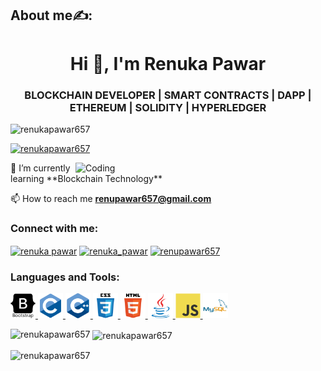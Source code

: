## About me✍️:
<h1 align="center">Hi 👋, I'm Renuka Pawar</h1>
<h3 align="center">BLOCKCHAIN DEVELOPER | SMART CONTRACTS | DAPP | ETHEREUM | SOLIDITY | HYPERLEDGER </h3>

<p align="left"> <img src="https://komarev.com/ghpvc/?username=renukapawar657&label=Profile%20views&color=0e75b6&style=flat" alt="renukapawar657" /> </p>

<p align="left"> <a href="https://github.com/ryo-ma/github-profile-trophy"><img src="https://github-profile-trophy.vercel.app/?username=renukapawar657" alt="renukapawar657" /></a> </p>
<img align="right" alt="Coding" width="400" src="https://c.tenor.com/-6m2vqRjKDEAAAAi/geek-girl.gif">
 🌱 I’m currently learning **Blockchain Technology**

 📫 How to reach me **renupawar657@gmail.com**

<h3 align="left">Connect with me:</h3>
<p align="left">
<a href="https://linkedin.com/in/renuka pawar" target="blank"><img align="center" src="https://raw.githubusercontent.com/rahuldkjain/github-profile-readme-generator/master/src/images/icons/Social/linked-in-alt.svg" alt="renuka pawar" height="30" width="40" /></a>
<a href="https://www.hackerrank.com/renuka_pawar" target="blank"><img align="center" src="https://raw.githubusercontent.com/rahuldkjain/github-profile-readme-generator/master/src/images/icons/Social/hackerrank.svg" alt="renuka_pawar" height="30" width="40" /></a>
<a href="https://auth.geeksforgeeks.org/user/renupawar657" target="blank"><img align="center" src="https://raw.githubusercontent.com/rahuldkjain/github-profile-readme-generator/master/src/images/icons/Social/geeks-for-geeks.svg" alt="renupawar657" height="30" width="40" /></a>
</p>

<h3 align="left">Languages and Tools:</h3>
<p align="left"> <a href="https://getbootstrap.com" target="_blank" rel="noreferrer"> <img src="https://raw.githubusercontent.com/devicons/devicon/master/icons/bootstrap/bootstrap-plain-wordmark.svg" alt="bootstrap" width="40" height="40"/> </a> <a href="https://www.cprogramming.com/" target="_blank" rel="noreferrer"> <img src="https://raw.githubusercontent.com/devicons/devicon/master/icons/c/c-original.svg" alt="c" width="40" height="40"/> </a> <a href="https://www.w3schools.com/cpp/" target="_blank" rel="noreferrer"> <img src="https://raw.githubusercontent.com/devicons/devicon/master/icons/cplusplus/cplusplus-original.svg" alt="cplusplus" width="40" height="40"/> </a> <a href="https://www.w3schools.com/css/" target="_blank" rel="noreferrer"> <img src="https://raw.githubusercontent.com/devicons/devicon/master/icons/css3/css3-original-wordmark.svg" alt="css3" width="40" height="40"/> </a> <a href="https://www.w3.org/html/" target="_blank" rel="noreferrer"> <img src="https://raw.githubusercontent.com/devicons/devicon/master/icons/html5/html5-original-wordmark.svg" alt="html5" width="40" height="40"/> </a> <a href="https://www.java.com" target="_blank" rel="noreferrer"> <img src="https://raw.githubusercontent.com/devicons/devicon/master/icons/java/java-original.svg" alt="java" width="40" height="40"/> </a> <a href="https://developer.mozilla.org/en-US/docs/Web/JavaScript" target="_blank" rel="noreferrer"> <img src="https://raw.githubusercontent.com/devicons/devicon/master/icons/javascript/javascript-original.svg" alt="javascript" width="40" height="40"/> </a> <a href="https://www.mysql.com/" target="_blank" rel="noreferrer"> <img src="https://raw.githubusercontent.com/devicons/devicon/master/icons/mysql/mysql-original-wordmark.svg" alt="mysql" width="40" height="40"/> </a> </p>

<p><img align="left" src="https://github-readme-stats.vercel.app/api/top-langs?username=renukapawar657&show_icons=true&locale=en&layout=compact" alt="renukapawar657" /></p>

<p>&nbsp;<img align="center" src="https://github-readme-stats.vercel.app/api?username=renukapawar657&show_icons=true&locale=en" alt="renukapawar657" /></p>

<p><img align="center" src="https://github-readme-streak-stats.herokuapp.com/?user=renukapawar657&" alt="renukapawar657" /></p>

